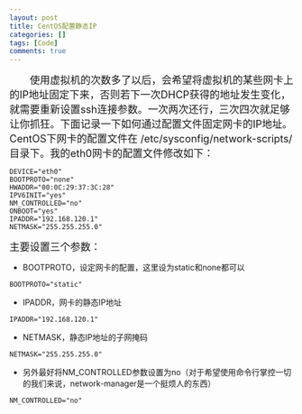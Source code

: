 ```yaml
---
layout: post
title: CentOS配置静态IP
categories: []
tags: [Code]
comments: true
---
```


<font size=4>
　　使用虚拟机的次数多了以后，会希望将虚拟机的某些网卡上的IP地址固定下来，否则若下一次DHCP获得的地址发生变化，就需要重新设置ssh连接参数。一次两次还行，三次四次就足够让你抓狂。下面记录一下如何通过配置文件固定网卡的IP地址。
</font>

<font size=4>
CentOS下网卡的配置文件在 /etc/sysconfig/network-scripts/ 目录下。我的eth0网卡的配置文件修改如下：
</font>

```
DEVICE="eth0"
BOOTPROTO="none"    
HWADDR="00:0C:29:37:3C:28"
IPV6INIT="yes"
NM_CONTROLLED="no"     
ONBOOT="yes"          
IPADDR="192.168.120.1"
NETMASK="255.255.255.0"
```
<font size=4>
主要设置三个参数：
</font>

+ BOOTPROTO，设定网卡的配置，这里设为static和none都可以
```
BOOTPROTO="static"
```
+ IPADDR，网卡的静态IP地址
```
IPADDR="192.168.120.1"
```
 + NETMASK，静态IP地址的子网掩码
```
NETMASK="255.255.255.0"
```
+ 另外最好将NM_CONTROLLED参数设置为no（对于希望使用命令行掌控一切的我们来说，network-manager是一个挺烦人的东西）

```
NM_CONTROLLED="no"
```

